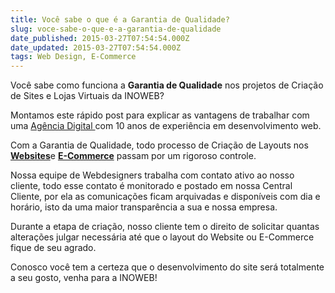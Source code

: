 ```yaml
---
title: Você sabe o que é a Garantia de Qualidade?
slug: voce-sabe-o-que-e-a-garantia-de-qualidade
date_published: 2015-03-27T07:54:54.000Z
date_updated: 2015-03-27T07:54:54.000Z
tags: Web Design, E-Commerce
---
```


Você sabe como funciona a **Garantia de Qualidade** nos projetos de Criação de Sites e Lojas Virtuais da INOWEB?

Montamos este rápido post para explicar as vantagens de trabalhar com uma [Agência Digital ](https://blog.inoweb.com.br/agencia-digital/)com 10 anos de experiência em desenvolvimento web.

Com a Garantia de Qualidade, todo processo de Criação de Layouts nos [**Websites**](https://blog.inoweb.com.br/criacao-de-sites/)e **[E-Commerce](https://blog.inoweb.com.br/criacao-de-loja-virtual/)** passam por um rigoroso controle.

Nossa equipe de Webdesigners trabalha com contato ativo ao nosso cliente, todo esse contato é monitorado e postado em nossa Central Cliente, por ela as comunicações ficam arquivadas e disponíveis com dia e horário, isto da uma maior transparência a sua e nossa empresa.

Durante a etapa de criação, nosso cliente tem o direito de solicitar quantas alterações julgar necessária até que o layout do Website ou E-Commerce fique de seu agrado.

Conosco você tem a certeza que o desenvolvimento do site será totalmente a seu gosto, venha para a INOWEB!
